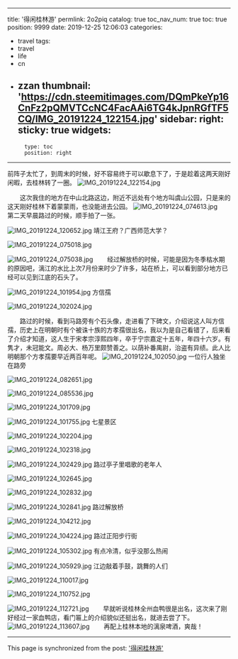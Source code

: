 
---
title: '得闲桂林游'
permlink: 2o2piq
catalog: true
toc_nav_num: true
toc: true
position: 9999
date: 2019-12-25 12:06:03
categories:
- travel
tags:
- travel
- life
- cn
- zzan
thumbnail: 'https://cdn.steemitimages.com/DQmPkeYp16CnFz2pQMVTCcNC4FacAAi6TG4kJpnRGfTF5CQ/IMG_20191224_122154.jpg'
sidebar:
    right:
        sticky: true
widgets:
    -
        type: toc
        position: right
---


前阵子太忙了，到周末的时候，好不容易终于可以歇息下了，于是趁着这两天刚好闲暇，去桂林转了一圈。
![IMG_20191224_122154.jpg](https://cdn.steemitimages.com/DQmPkeYp16CnFz2pQMVTCcNC4FacAAi6TG4kJpnRGfTF5CQ/IMG_20191224_122154.jpg)

　　这次我住的地方在中山北路这边，附近不远处有个地方叫虞山公园，只是来的这天刚好桂林下着蒙蒙雨，也没能进去公园。
![IMG_20191224_074613.jpg](https://cdn.steemitimages.com/DQmcedpgX9dKQuv9RrFhcnR7pwNFgSLoRmLLubsp8d5A7rK/IMG_20191224_074613.jpg)
　　第二天早晨路过的时候，顺手拍了一张。

![IMG_20191224_120652.jpg](https://cdn.steemitimages.com/DQmdaLqX2VxYhfrgHYSB4PgpztQUt8nko6SuwELCKpoS37h/IMG_20191224_120652.jpg)
靖江王府？广西师范大学？

![IMG_20191224_075018.jpg](https://cdn.steemitimages.com/DQmU7pF143nFZ91vJshqmMtsij3oYNWYampYMyn3c1RqX38/IMG_20191224_075018.jpg)

![IMG_20191224_075038.jpg](https://cdn.steemitimages.com/DQmXUS28dBT8mqr78vLqBo2ZQf1jypACuuufHk5sPTGJCoz/IMG_20191224_075038.jpg)
　　经过解放桥的时候，可能是因为冬季枯水期的原因吧，漓江的水比上次7月份来时少了许多，站在桥上，可以看到部分地方已经可以见到江底的石头了。

![IMG_20191224_101954.jpg](https://cdn.steemitimages.com/DQmRSAjBfAdegR26e9LYxcUWFmmfSPQgwsDxzm9FYfJjRj7/IMG_20191224_101954.jpg)
方信孺

![IMG_20191224_102024.jpg](https://cdn.steemitimages.com/DQmQapz7QLmfvg4r7YWTucryrSu1yYBnFpdKRx5A57X85N1/IMG_20191224_102024.jpg)

　　路过的时候，看到马路旁有个石头像，走进看了下碑文，介绍说这人叫方信孺，历史上在明朝时有个被诛十族的方孝孺很出名，我以为是自己看错了，后来看了介绍才知道，这人生于宋孝宗淳熙四年，卒于宁宗嘉定十五年，年四十六岁。有隽才，未冠能文。周必大、杨万里颇赞善之。以荫补番禺尉，治盗有异绩。此人比明朝那个方孝孺要早近两百年呢。
![IMG_20191224_102050.jpg](https://cdn.steemitimages.com/DQmTTMcmKQKYkYcCJv7tkNtgKCejq8HEQNvyNrQsdYWk2Di/IMG_20191224_102050.jpg)
一位行人独坐在路旁

![IMG_20191224_082651.jpg](https://cdn.steemitimages.com/DQmNjH3EcS77aiNv7nWCitnFc5yh4q8bPoW6ZuKvJop7QhL/IMG_20191224_082651.jpg)

![IMG_20191224_085536.jpg](https://cdn.steemitimages.com/DQmTgZ3j8A9Keb645zDL4ntfZMGwbKREex7PtCid3bKHJnF/IMG_20191224_085536.jpg)

![IMG_20191224_101709.jpg](https://cdn.steemitimages.com/DQmSRbXVKcwyLshB3fij65vSdPyvS2HspjdVSrEtzKuydy9/IMG_20191224_101709.jpg)

![IMG_20191224_101755.jpg](https://cdn.steemitimages.com/DQmQucvaBdtZYPmNhkfkEacD5DKw13NgZCeW8B7UXdL3LjX/IMG_20191224_101755.jpg)
七星景区

![IMG_20191224_102204.jpg](https://cdn.steemitimages.com/DQmS1dcZwc8yWxe2nzDuL8muyNX57keoqh4JfrfkYjvtQyz/IMG_20191224_102204.jpg)

![IMG_20191224_102318.jpg](https://cdn.steemitimages.com/DQmcvVX25iLKy1fWGX12Y1W2qryidwFnHzsz8PSwZETNsHa/IMG_20191224_102318.jpg)

![IMG_20191224_102429.jpg](https://cdn.steemitimages.com/DQmUJLdTdqVJoEAGyk8f6bEhk1qF7MZPz8DhJsKuxgzythE/IMG_20191224_102429.jpg)
路过亭子里唱歌的老年人


![IMG_20191224_102645.jpg](https://cdn.steemitimages.com/DQmXbS8WPMkZbzpnPGAig3AjR8eWD3FRKADpCbVHKyik6Jx/IMG_20191224_102645.jpg)

![IMG_20191224_102832.jpg](https://cdn.steemitimages.com/DQmeDmyYzSKNKwmBjxwzhbD3wbR5swb5BscXq6Dyg943rwb/IMG_20191224_102832.jpg)


![IMG_20191224_102841.jpg](https://cdn.steemitimages.com/DQmZfGQXRtaWnJEUarkr8uS7oXioNMaTV39tJeoDfHgqjAF/IMG_20191224_102841.jpg)
路过解放桥


![IMG_20191224_104212.jpg](https://cdn.steemitimages.com/DQmfRPCqpSkrxZRjPVJFsHkF1bzvzNdzkHT1LZaAP61P6Xh/IMG_20191224_104212.jpg)

![IMG_20191224_104224.jpg](https://cdn.steemitimages.com/DQmNbQr7eZHJQQY2GKJsU2J9noM4oMN3XNLagWEqJe7dTCS/IMG_20191224_104224.jpg)
路过正阳步行街

![IMG_20191224_105302.jpg](https://cdn.steemitimages.com/DQmcsSox282YkSFP4UfpvpYMUk4wcGnyuZ4aUpNoorhaoSA/IMG_20191224_105302.jpg)
有点冷清，似乎没那么热闹

![IMG_20191224_105929.jpg](https://cdn.steemitimages.com/DQmRmcSxcPQymYMTiBZjnXks1PkiH4f8kiKyoM7C6K5iQhN/IMG_20191224_105929.jpg)
江边敲着手鼓，跳舞的人们

![IMG_20191224_110017.jpg](https://cdn.steemitimages.com/DQmQVggMirALFto4pw1X9sofTAChLu4VgLQMq5v3zHu3JAP/IMG_20191224_110017.jpg)

![IMG_20191224_110752.jpg](https://cdn.steemitimages.com/DQmedmUby3wzmWf893pJrEjjJYJUVcWbKzGkpz5ooGhFkBy/IMG_20191224_110752.jpg)


![IMG_20191224_112721.jpg](https://cdn.steemitimages.com/DQmbqafdFKUkKJRGetDdsmxEM3iYg7M7TVYcyJdfaHEcgak/IMG_20191224_112721.jpg)
　　早就听说桂林全州血鸭很是出名，这次来了刚好经过一家血鸭店，看门匾上的介绍貌似还挺出名，就进去尝了下。
![IMG_20191224_113607.jpg](https://cdn.steemitimages.com/DQmSVdsgSCAk1YBDjUkTJL1qQdppBpgweKrhhM4m1GSVY53/IMG_20191224_113607.jpg)
　　再配上桂林本地的漓泉啤酒，爽哉！

- - -

This page is synchronized from the post: ['得闲桂林游'](https://steemit.com/@rivalhw/2o2piq)
